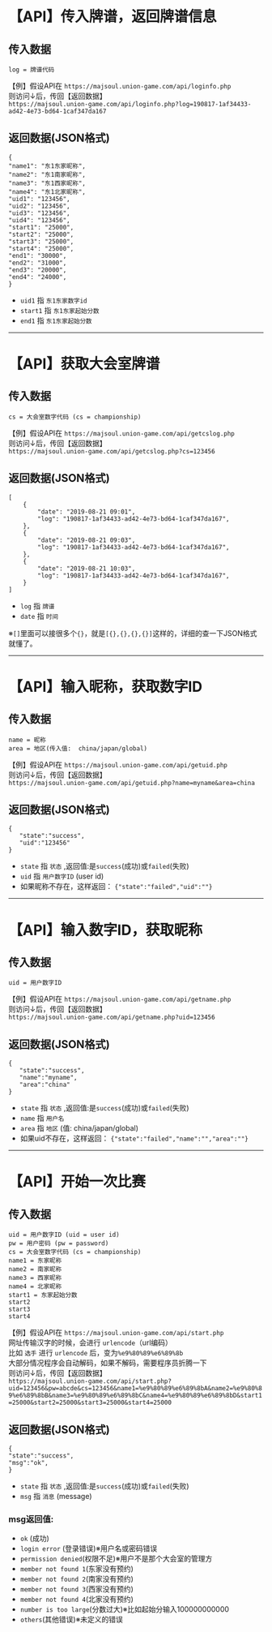 # 【API】传入牌谱，返回牌谱信息

## 传入数据

    log = 牌谱代码

【例】假设API在 `https://majsoul.union-game.com/api/loginfo.php`  
则访问↓后，传回【返回数据】  
`https://majsoul.union-game.com/api/loginfo.php?log=190817-1af34433-ad42-4e73-bd64-1caf347da167`

## 返回数据(JSON格式)
    {
    "name1": "东1东家昵称",
    "name2": "东1南家昵称",
    "name3": "东1西家昵称",
    "name4": "东1北家昵称",
    "uid1": "123456",
    "uid2": "123456",
    "uid3": "123456", 
    "uid4": "123456",
    "start1": "25000",
    "start2": "25000",
    "start3": "25000",
    "start4": "25000",
    "end1": "30000",
    "end2": "31000",
    "end3": "20000",
    "end4": "24000",
    }

* `uid1` 指 `东1东家数字id`
* `start1` 指 `东1东家起始分数`
* `end1` 指 `东1东家起始分数`

------

# 【API】获取大会室牌谱
## 传入数据

    cs = 大会室数字代码 (cs = championship)

【例】假设API在 `https://majsoul.union-game.com/api/getcslog.php`  
则访问↓后，传回【返回数据】  
`https://majsoul.union-game.com/api/getcslog.php?cs=123456`

## 返回数据(JSON格式)
    [
        {
            "date": "2019-08-21 09:01",
            "log": "190817-1af34433-ad42-4e73-bd64-1caf347da167",
        },
        {
            "date": "2019-08-21 09:03",
            "log": "190817-1af34433-ad42-4e73-bd64-1caf347da167",
        },
        {
            "date": "2019-08-21 10:03",
            "log": "190817-1af34433-ad42-4e73-bd64-1caf347da167",
        }
    ]

* `log` 指 `牌谱`
* `date` 指 `时间`

※`[]`里面可以接很多个`{}`，就是`[{},{},{},{}]`这样的，详细的查一下JSON格式就懂了。

------

# 【API】输入昵称，获取数字ID

## 传入数据

    name = 昵称
    area = 地区(传入值:  china/japan/global)

【例】假设API在 `https://majsoul.union-game.com/api/getuid.php`  
则访问↓后，传回【返回数据】  
`https://majsoul.union-game.com/api/getuid.php?name=myname&area=china`

## 返回数据(JSON格式)
    {
       "state":"success",
       "uid":"123456"
    }

* `state` 指 `状态` ,返回值:是`success`(成功)或`failed`(失败)
* `uid` 指 `用户数字ID` (user id)
* 如果昵称不存在，这样返回： `{"state":"failed","uid":""}`

------

# 【API】输入数字ID，获取昵称

## 传入数据

    uid = 用户数字ID

【例】假设API在 `https://majsoul.union-game.com/api/getname.php`  
则访问↓后，传回【返回数据】  
`https://majsoul.union-game.com/api/getname.php?uid=123456`

## 返回数据(JSON格式)
    {
       "state":"success",
       "name":"myname",
       "area":"china"
    }

* `state` 指 `状态` ,返回值:是`success`(成功)或`failed`(失败)
* `name` 指 `用户名`
* `area` 指 `地区` (值: china/japan/global)
* 如果uid不存在，这样返回： `{"state":"failed","name":"","area":""}`

------

# 【API】开始一次比赛

## 传入数据

    uid = 用户数字ID (uid = user id)
    pw = 用户密码 (pw = password)
    cs = 大会室数字代码 (cs = championship)
    name1 = 东家昵称
    name2 = 南家昵称
    name3 = 西家昵称
    name4 = 北家昵称
    start1 = 东家起始分数
    start2
    start3
    start4


【例】假设API在 `https://majsoul.union-game.com/api/start.php`  
网址传输汉字的时候，会进行 `urlencode`（url编码）  
比如 `选手` 进行 `urlencode` 后，变为`%e9%80%89%e6%89%8b`  
大部分情况程序会自动解码，如果不解码，需要程序员折腾一下  
则访问↓后，传回【返回数据】  
`https://majsoul.union-game.com/api/start.php?uid=123456&pw=abcde&cs=123456&name1=%e9%80%89%e6%89%8bA&name2=%e9%80%89%e6%89%8bB&name3=%e9%80%89%e6%89%8bC&name4=%e9%80%89%e6%89%8bD&start1=25000&start2=25000&start3=25000&start4=25000`


## 返回数据(JSON格式)
    {
    "state":"success",
    "msg":"ok",
    }

* `state` 指 `状态` ,返回值:是`success`(成功)或`failed`(失败)
* `msg` 指 `消息` (message)
  
### msg返回值:

* `ok` (成功)
* `login error` (登录错误)※用户名或密码错误
* `permission denied`(权限不足)※用户不是那个大会室的管理方
* `member not found 1`(东家没有预约)
* `member not found 2`(南家没有预约)
* `member not found 3`(西家没有预约)
* `member not found 4`(北家没有预约)
* `number is too large`(分数过大)※比如起始分输入100000000000
* `others`(其他错误)※未定义的错误